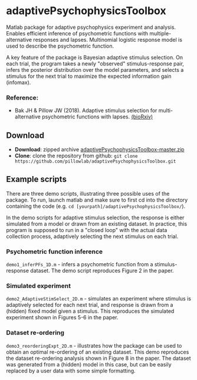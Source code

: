 # adaptivePsychophysicsToolbox

Matlab package for adaptive psychophysics experiment and analysis. Enables efficient inference of psychometric functions with multiple-alternative responses and lapses. Multinomial logistic response model is used to describe the psychometric function.

A key feature of the package is Bayesian adaptive stimulus selection.
On each trial, the program takes a newly "observed" stimulus-response pair, infers the posterior distribution over the model parameters, and selects a stimulus for the next trial to maximize the expected information gain (infomax).

### Reference:

- Bak JH & Pillow JW (2018). Adaptive stimulus selection for multi-alternative psychometric functions with lapses. [(bioRxiv)](https://doi.org/10.1101/260976)



## Download

* **Download**:   zipped archive  [adaptivePsychophysicsToolbox-master.zip](https://github.com/pillowlab/adaptivePsychophysicsToolbox/archive/master.zip)
* **Clone**: clone the repository from github: ```git clone https://github.com/pillowlab/adaptivePsychophysicsToolbox.git```



## Example scripts

There are three demo scripts, illustrating three possible uses of the package. 
To run, launch matlab and make sure to first cd into the directory containing the code
 (e.g. `cd [yourpath]/adaptivePsychophysicsToolbox/`).
 
In the demo scripts for adaptive stimulus selection, the response is either simulated from a model or drawn from an existing dataset. In practice, this program is supposed to run in a "closed loop" with the actual data collection process, adaptively selecting the next stimulus on each trial.

<!--The tags `_1D` or `_2D` in the demo file names indicate the dimensionality of the stimulus space (a psychometric function on a d-dimensional stimulus space is often called a "d-dimensional psychometric function"). We used binary responses in the 1D case (equivalent to the familiar 2AFC task), and 4-alternative responses in the 2D case. The package can be easily applied to other combinations of stimulus/response dimensions.-->


### Psychometric function inference

```demo1_inferPFs_1D.m``` - infers a psychometric function from a stimulus-response dataset. The demo script reproduces Figure 2 in the paper.


### Simulated experiment

```demo2_AdaptiveStimSelect_2D.m``` - simulates an experiment where stimulus is adaptively selected for each next trial, and response is drawn from a (hidden) fixed model given a stimulus.
This reproduces the simulated experiment shown in Figures 5-6 in the paper.


### Dataset re-ordering

```demo3_reorderingExpt_2D.m``` - illustrates how the package can be used to obtain an optimal re-ordering of an existing dataset.
This demo reproduces the dataset re-ordering analysis shown in Figure 8 in the paper.
The dataset was generated from a (hidden) model in this case, but can be easily replaced by a user data with some simple formatting.



